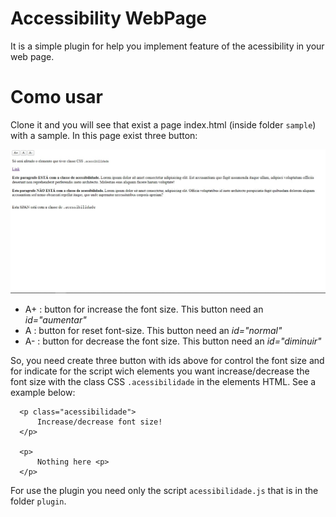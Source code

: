 # Accessibility WebPage
It is a simple plugin for help you implement feature of the acessibility in your web page.

# Como usar

Clone it and you will see that exist a page index.html (inside folder `sample`) with a sample. In this page exist three button:

![Página de exemplo](https://github.com/fabioalmeida100/AccessibilityWebPage/blob/master/sample-image/sample-image.jpg?raw=true)

* A+ : button for increase the font size. This button need an *id="aumentar"*
* A : button for reset font-size. This button need an *id="normal"*
* A- : button for decrease the font size. This button need an *id="diminuir"*

So, you need create three button with ids above for control the font size and for indicate for the script wich elements you want increase/decrease the font size with the class CSS `.acessibilidade` in the elements HTML. See a example below: 

```
  <p class="acessibilidade">
      Increase/decrease font size!
  </p>

  <p>
      Nothing here <p>
  </p>
```
For use the plugin you need only the script `acessibilidade.js` that is in the folder `plugin`. 